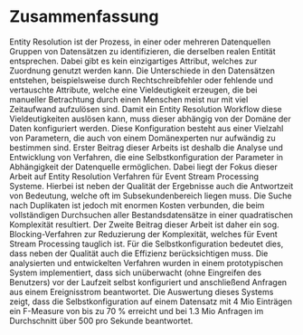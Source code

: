 # Zusammenfassung

Entity Resolution ist der Prozess, in einer oder mehreren Datenquellen
Gruppen von Datensätzen zu identifizieren, die derselben realen Entität
entsprechen. Dabei gibt es kein einzigartiges Attribut, welches zur
Zuordnung genutzt werden kann. Die Unterschiede in den Datensätzen
entstehen, beispielsweise durch Rechtschreibfehler oder fehlende und
vertauschte Attribute, welche eine Vieldeutigkeit erzeugen, die bei
manueller Betrachtung durch einen Menschen meist nur mit viel Zeitaufwand
aufzulösen sind. Damit ein Entity Resolution Workflow diese
Vieldeutigkeiten auslösen kann, muss dieser abhängig von der Domäne der
Daten konfiguriert werden. Diese Konfiguration besteht aus einer Vielzahl
von Parametern, die auch von einem Domänexperten nur aufwändig zu
bestimmen sind. Erster Beitrag dieser Arbeits ist deshalb die Analyse und
Entwicklung von Verfahren, die eine Selbstkonfiguration der Parameter in
Abhängigkeit der Datenquelle ermöglichen. Dabei liegt der Fokus dieser
Arbeit auf Entity Resolution Verfahren für Event Stream Processing
Systeme. Hierbei ist neben der Qualität der Ergebnisse auch die
Antwortzeit von Bedeutung, welche oft im Subsekundenbereich liegen muss.
Die Suche nach Duplikaten ist jedoch mit enormen Kosten verbunden, die
beim vollständigen Durchsuchen aller Bestandsdatensätze in einer
quadratischen Komplexität resultiert. Der Zweite Beitrag dieser Arbeit
ist daher ein sog. Blocking-Verfahren zur Reduzierung der Komplexität,
welches für Event Stream Processing tauglich ist. Für die
Selbstkonfiguration bedeutet dies, dass neben der Qualität auch die
Effizienz berücksichtigen muss. Die analysierten und entwickelten
Verfahren wurden in einem prototypischen System implementiert, dass sich
unüberwacht (ohne Eingreifen des Benutzers) vor der Laufzeit selbst
konfiguriert und anschließend Anfragen aus einem Ereignisstrom
beantwortet. Die Auswertung dieses Systems zeigt, dass die
Selbstkonfiguration auf einem Datensatz mit 4 Mio Einträgen ein F-Measure
von bis zu 70 \% erreicht und bei 1.3 Mio Anfragen im Durchschnitt über
500 pro Sekunde beantwortet.
